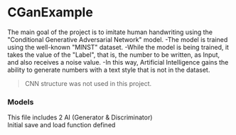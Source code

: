 # CGanExample
The main goal of the project is to imitate human handwriting using the "Conditional Generative Adversarial Network" model.
-The model is trained using the well-known "MINST" dataset.
-While the model is being trained, it takes the value of the "Label", that is, the number to be written, as Input, and also receives a noise value.
-In this way, Artificial Intelligence gains the ability to generate numbers with a text style that is not in the dataset.

> CNN structure was not used in this project.

### Models
This file includes 2 AI (Generator & Discriminator)
<br>Initial save and load function defined

